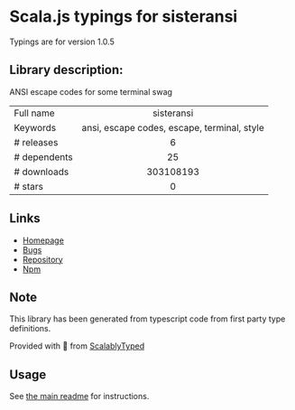 
# Scala.js typings for sisteransi

Typings are for version 1.0.5

## Library description:
ANSI escape codes for some terminal swag

|                    |                 |
| ------------------ | :-------------: |
| Full name          | sisteransi |
| Keywords           | ansi, escape codes, escape, terminal, style |
| # releases         | 6 |
| # dependents       | 25 |
| # downloads        | 303108193 |
| # stars            | 0 |

## Links
- [Homepage](https://github.com/terkelg/sisteransi#readme)
- [Bugs](https://github.com/terkelg/sisteransi/issues)
- [Repository](https://github.com/terkelg/sisteransi)
- [Npm](https://www.npmjs.com/package/sisteransi)
    


## Note
This library has been generated from typescript code from first party type definitions.

Provided with :purple_heart: from [ScalablyTyped](https://github.com/oyvindberg/ScalablyTyped)

## Usage
See [the main readme](../../readme.md) for instructions.


